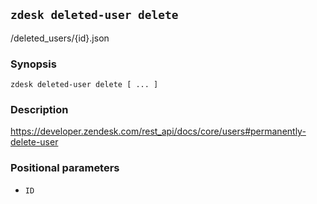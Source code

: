 ## `zdesk deleted-user delete`

/deleted_users/{id}.json

### Synopsis

    zdesk deleted-user delete [ ... ]

### Description

https://developer.zendesk.com/rest_api/docs/core/users#permanently-delete-user

### Positional parameters

* `ID`

